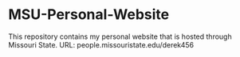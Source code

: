 # MSU-Personal-Website
This repository contains my personal website that is hosted through Missouri State. URL: people.missouristate.edu/derek456
